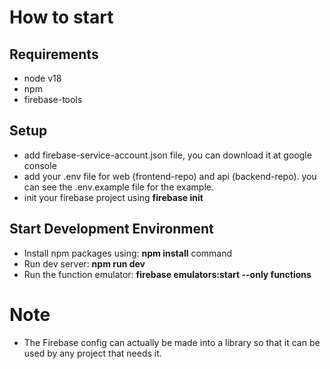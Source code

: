 # How to start

## Requirements
- node v18
- npm
- firebase-tools

## Setup
- add firebase-service-account.json file, you can download it at google console 
- add your .env file for web (frontend-repo) and api (backend-repo). you can see the .env.example file for the example.
- init your firebase project using **firebase init**

## Start Development Environment
- Install npm packages using: **npm install** command
- Run dev server: **npm run dev**
- Run the function emulator: **firebase emulators:start --only functions**

# Note
- The Firebase config can actually be made into a library so that it can be used by any project that needs it.